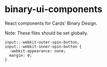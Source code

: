 # binary-ui-components

React components for Cards' Binary Design.

Note: These files should be set globally.

```
input::-webkit-outer-spin-button,
input::-webkit-inner-spin-button {
  -webkit-appearance: none;
  margin: 0;
}
```
